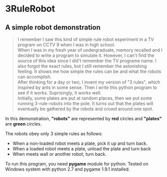 # 3RuleRobot

## A simple robot demonstration

> I remember I saw this kind of simple rule robot experiment in a TV program on CCTV 9 when I was in high school.  
> When I was in my fresh year of undergraduate, memory recalled and I decided to write a program to simulate it.
> However, I can't find the source of this idea since I did't remember the TV programe name.
> I also forgot the exact rules, but I still remember the astonishing feeling.
> It shows me how simple the rules can be and what the robots can accomplish.  
> After thinking for a day or two, I invent my version of "3 rules", which inspired by ants in some sense.
> Then I write this python program to see if it works.
> Suprisingly, it works well.  
> Initially, some plates are put at random places, then we put some running 3-rule-robots into the pole.
> It turns out that the plates will eventually be gathered by the robots and crowd around one spot.  

In this demonstration, **"robots"** are represented by **red** circles and **"plates"** are **green**
 circles.

The robots obey only 3 simple rules as follows:
- When a non-loaded robot meets a plate, pick it up and turn back.
- When a loaded robot meets a plate, unload the plate and turn back 
- When meets wall or another robot, turn back.

To run this program, you need **pygame** module for python.
Tested on Windows system with python 2.7 and pygame 1.9.1 installed.